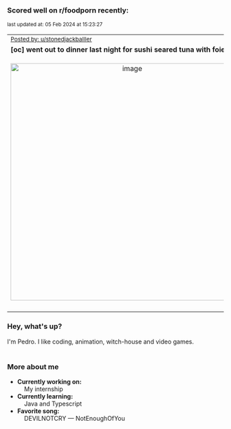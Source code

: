 ### Scored well on r/foodporn recently:

<p align="left"><sub>last updated at: 05 Feb 2024 at 15:23:27</sub></p>

|   |
| --- |
| <sub>[Posted by: u/stonedjackballler][source]</sub> |
| **[oc] went out to dinner last night for sushi seared tuna with foie gras** | 
|<p align="center"> <img alt="image" src="https://i.redd.it/rf68pgre67gc1.jpeg" width="550" /> </p>|
|   |

### Hey, what's up?

I'm Pedro. I like coding, animation, witch-house and video games.<br><br>

### More about me
- **Currently working on:**  
&nbsp;&nbsp;&nbsp;&nbsp;My internship
- **Currently learning:**  
&nbsp;&nbsp;&nbsp;&nbsp;Java and Typescript
- **Favorite song:**  
&nbsp;&nbsp;&nbsp;&nbsp;DEVILNOTCRY — NotEnoughOfYou<br><br>

  



  
  
  
[linkedin]: https://linkedin.com/in/pedro-h-r-gomes-8a487b14a/
[gmail]: mailto:pilique11@gmail.com
[source]: https://reddit.com/r/FoodPorn/comments/1ah7gdd/oc_went_out_to_dinner_last_night_for_sushi_seared/
[redditAPI]: https://www.reddit.com/dev/api/